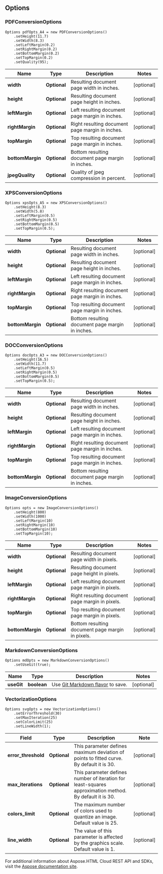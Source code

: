 ## Options

<a name="PDFConversionOptions"></a>
### PDFConversionOptions
```code
Options pdfOpts_A4 = new PDFConversionOptions()
    .setHeight(11.7)
    .setWidth(8.3)
    .setLeftMargin(0.2)
    .setRightMargin(0.2)
    .setBottomMargin(0.2)
    .setTopMargin(0.2)
    .setQuality(95);
```

| Name             | Type                  | Description                                      | Notes      | 	
|------------------|-----------------------|--------------------------------------------------|------------|
| **width**        | **Optional<Double>**  | Resulting document page width in inches.         | [optional] | 
| **height**       | **Optional<Double>**  | Resulting document page height in inches.        | [optional] |
| **leftMargin**   | **Optional<Double>**  | Left resulting document page margin in inches.   | [optional] |
| **rightMargin**  | **Optional<Double>**  | Right resulting document page margin in inches.  | [optional] |
| **topMargin**    | **Optional<Double>**  | Top resulting document page margin in inches.    | [optional] |
| **bottomMargin** | **Optional<Double>**  | Bottom resulting document page margin in inches. | [optional] |
| **jpegQuality**  | **Optional<Integer>** | Quality of jpeg compression in percent.          | [optional] |

<a name="XPSConversionOptions"></a>

### XPSConversionOptions
```code
Options xpsOpts_A5 = new XPSConversionOptions()
    .setHeight(8.3)
    .setWidth(5.8)
    .setLeftMargin(0.5)
    .setRightMargin(0.5)
    .setBottomMargin(0.5)
    .setTopMargin(0.5);
```
| Name             | Type                 | Description                                      | Notes      |
|------------------|----------------------|--------------------------------------------------|------------|
| **width**        | **Optional<Double>** | Resulting document page width in inches.         | [optional] |
| **height**       | **Optional<Double>** | Resulting document page height in inches.        | [optional] |
| **leftMargin**   | **Optional<Double>** | Left resulting document page margin in inches.   | [optional] |
| **rightMargin**  | **Optional<Double>** | Right resulting document page margin in inches.  | [optional] |
| **topMargin**    | **Optional<Double>** | Top resulting document page margin in inches.    | [optional] |
| **bottomMargin** | **Optional<Double>** | Bottom resulting document page margin in inches. | [optional] |

<a name="DocConversionOptions"></a>

### DOCConversionOptions

```code
Options docOpts_A3 = new DOCConversionOptions()
    .setHeight(16.5)
    .setWidth(11.7)
    .setLeftMargin(0.5)
    .setRightMargin(0.5)
    .setBottomMargin(0.5)
    .setTopMargin(0.5);
```

| Name             | Type                 | Description                                      | Notes      |
|------------------|----------------------|--------------------------------------------------|------------|
| **width**        | **Optional<Double>** | Resulting document page width in inches.         | [optional] |
| **height**       | **Optional<Double>** | Resulting document page height in inches.        | [optional] |
| **leftMargin**   | **Optional<Double>** | Left resulting document page margin in inches.   | [optional] |
| **rightMargin**  | **Optional<Double>** | Right resulting document page margin in inches.  | [optional] |
| **topMargin**    | **Optional<Double>** | Top resulting document page margin in inches.    | [optional] |
| **bottomMargin** | **Optional<Double>** | Bottom resulting document page margin in inches. | [optional] |

<a name="ImageConversionOptions"></a>
### ImageConversionOptions
```code
Options opts = new ImageConversionOptions()
    .setHeight(800)
    .setWidth(1000)
    .setLeftMargin(10)
    .setRightMargin(10)
    .setBottomMargin(10)
    .setTopMargin(10);
```

| Name             | Type                  | Description                                           | Notes      |
|------------------|-----------------------|-------------------------------------------------------|------------|
| **width**        | **Optional<Integer>** | Resulting document page width in pixels.              | [optional] | 
| **height**       | **Optional<Integer>** | Resulting document page height in pixels.             | [optional] |
| **leftMargin**   | **Optional<Integer>** | Left resulting document page margin in pixels.        | [optional] |
| **rightMargin**  | **Optional<Integer>** | Right resulting document page margin in pixels.       | [optional] |
| **topMargin**    | **Optional<Integer>** | Top resulting document page margin in pixels.         | [optional] |
| **bottomMargin** | **Optional<Integer>** | Bottom resulting document page margin in pixels.      | [optional] |


<a name="MarkdownConversionOptions"></a>
### MarkdownConversionOptions
```code
Options mdOpts = new MarkdownConversionOptions()
    .setUseGit(true);
```
| Name       | Type        | Description                                                        | Notes       |
|------------|-------------|--------------------------------------------------------------------|-------------|
| **useGit** | **boolean** | Use [Git Markdown flavor](https://github.github.com/gfm/) to save. | [optional]  |

<a name="VectorizationOptions"></a>
### VectorizationOptions
```code
Options svgOpts = new VectorizationOptions()
    .setErrorThreshold(30)
    .setMaxIteration(25)
    .setColorLimit(25)
    .setLineWidth(1);
```
| Field               | Type                   | Description                                                                                             | Note       |
|---------------------|------------------------|---------------------------------------------------------------------------------------------------------|------------|
| **error_threshold** | **Optional<Double>**   | This parameter defines maximum deviation of points to fitted curve. By default it is 30.                | [optional] |
| **max_iterations**  | **Optional<Integer>**  | This parameter defines number of iteration for least-squares approximation method. By default it is 30. | [optional] |
| **colors_limit**    | **Optional<Integer>**  | The maximum number of colors used to quantize an image. Default value is 25.                            | [optional] |
| **line_width**      | **Optional<Double>**   | The value of this parameter is affected by the graphics scale. Default value is 1.                      | [optional] |


For additional information about Aspose.HTML Cloud REST API and SDKs, visit the [Aspose documentation site](https://docs.aspose.cloud/html/overview/).